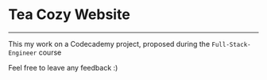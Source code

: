 # Tea Cozy Website

---
This my work on a Codecademy project, proposed during the `Full-Stack-Engineer` course

Feel free to leave any feedback :)